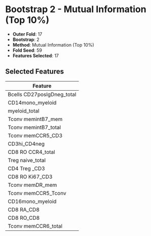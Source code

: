 # Bootstrap 2 - Mutual Information (Top 10%)

- **Outer Fold**: 17
- **Bootstrap**: 2
- **Method**: Mutual Information (Top 10%)
- **Fold Seed**: 59
- **Features Selected**: 17

## Selected Features

| Feature |
|---------|
| Bcells CD27posIgDneg_total |
| CD14mono_myeloid |
| myeloid_total |
| Tconv memintB7_mem |
| Tconv memintB7_total |
| Tconv memCCR5_CD3 |
| CD3hi_CD4neg |
| CD8 RO CCR4_total |
| Treg naive_total |
| CD4 Treg _CD3 |
| CD8  RO Ki67_CD3 |
| Tconv memDR_mem |
| Tconv memCCR5_Tconv |
| CD16mono_myeloid |
| CD8 RA_CD8 |
| CD8 RO_CD8 |
| Tconv memCCR6_total |

